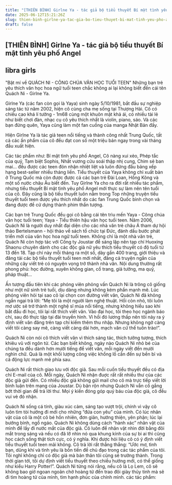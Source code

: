 ```yaml
---
title: "[THIÊN BÌNH] Girlne Ya - tác giả bộ tiểu thuyết Bí mật tình yêu phố Angel"
date: 2025-06-12T15:21:26Z
slug: thien-binh-girlne-ya-tac-gia-bo-tieu-thuyet-bi-mat-tinh-yeu-pho-angel
draft: false
---
```


## [THIÊN BÌNH] Girlne Ya - tác giả bộ tiểu thuyết Bí mật tình yêu phố Angel

## libra girls

"Bật mí về QUÁCH NI - CÔNG CHÚA VĂN HỌC TUỔI TEEN"
Những bạn trẻ yêu thích văn học hoa ngữ tuổi teen chắc không ai lại không biết đến cái tên Quách Ni - Girlne Ya.
 
Girlne Ya (các fan còn gọi là Yaya) sinh ngày 5/10/1981, bắt đầu sự nghiệp sáng tác từ năm 2002, hiện cô cùng cha mẹ sống tại Thượng Hải. Cô có chiều cao khá lí tưởng - 1m68 cùng một khuôn mặt khả ái, có nhiều tài lẻ như biết chơi đàn, nhạc cụ cô yêu thích nhất là violin, piano, sáo. Và các bạn đừng quên, Yaya cũng làm một fan cuồng của manga Nhật Bản đấy.
 
​Hiện Girlne Ya là tác giả teen nổi tiếng và thành công nhất Trung Quốc, tất cả các ấn phẩm của cô đều đạt con số một triệu bản ngay trong vài tháng đầu xuất hiện.
 
Các tác phẩm như: Bí mật tình yêu phố Angel, Cô nàng xui xẻo, Phép tắc của quỷ, Tạm biệt Sophis, Nhất vương cửu soái thập nhị cung, Chim sẻ ban mai… đều được các teen đón nhận nhiệt liệt và luôn đứng đầu bảng xếp hạng best-seller nhiều tháng liền. Tiểu thuyết của Yaya không chỉ xuất bản ở Trung Quốc mà còn được được cả các bạn trẻ Đài Loan, Hồng Kông và một số nước châu Âu biết đến. Tuy Girlne Ya cho ra đời rất nhiều tác phẩm, nhưng tiểu thuyết Bí mật tình yêu phố Angel mới thực sự làm nên tên tuổi của cô. Đây cũng là bộ tiếu thuyết luôn nằm trong Top những truyện tiểu thuyết tuổi teen được yêu thích nhất do các fan Trung Quốc bình chọn và đang được đề cử dựng thành phim thần tượng.
 
Các bạn trẻ Trung Quốc đều gọi cô bằng cái tên trìu mến Yaya - Công chúa văn học tuổi teen; Yaya - Tiểu thiên hậu văn học tuổi teen. Năm 2006, Quách Ni là người duy nhất đại diện cho các nhà văn trẻ châu Á tham dự hội thảo Bertelsmann - hội thảo về sách tổ chức tại Đức, đánh dấu bước phát triển mới của văn học hoa ngữ tuổi teen. Không chỉ là một nhà văn trẻ, Quách Ni còn hợp tác với Công ty Joustar để sáng lập nên tạp chí Huoxing Shaonu chuyên dành cho các độc giả nữ yêu thích tiểu thuyết có độ tuổi từ 13 đến 18. Tạp chí này mỗi tháng ra một số, dày gần 400 trang, giới thiệu và đăng tải các bộ tiểu thuyết tuổi teen mới nhất, đăng cả truyện ngắn của những cây viết trẻ có nguyện vọng trở thành nhà văn. Nội dung thường rất phong phú: học đường, xuyên không gian, cổ trang, giả tưởng, ma quỷ, pháp thuật... 
 
 
Ấn tượng đầu tiên khi các phóng viên phỏng vấn Quách Ni là trông cô giống như một nữ sinh trẻ tuổi, dịu dàng nhưng không kém phần mạnh mẽ. Lúc phóng viên hỏi tại sao cô lại chọn con đường viết văn, Quách Ni đã không ngần ngại trả lời: “Mẹ tôi là một người làm nghệ thuật. Hồi còn nhỏ, tôi luôn mơ ước sẽ trở thành một nghệ sĩ múa nổi tiếng, nhưng không hiểu sao khi bắt đầu đi học, tôi lại rất thích viết văn. Vào đại học, tôi theo học ngành báo chí, sau đó thực tập tại đài truyền hình. Vì hồi đó lương thấp nên tôi nảy ra ý định viết văn đăng trên tạp chí kiếm thêm thu nhập. Nhưng không ngờ càng viết tôi càng say mê, càng viết càng dài hơn, mạch văn cứ thế tuôn trào!”. 
 
Quách Ni còn nói cô thích viết văn vì thích sáng tác, thích tưởng tượng, thích khiêu vũ với ngôn từ. Các bạn biết không, ngày nào Quách Ni nhỏ bé của chúng ta đều dành hơn mười tiếng để viết văn, mỗi ngày viết đến mười nghìn chữ. Quả là một khối lượng công việc khổng lồ cần đến sự bền bỉ và cả động lực mạnh mẽ phía sau.
 
Quách Ni rất thích giao lưu với độc giả. Sau mỗi cuốn tiểu thuyết đều có địa chỉ E-mail của cô. Mỗi ngày, Quách Ni nhận đuợc rất rất nhiều thư của các độc giả gửi đến. Có nhiều độc giả không gửi mail cho cô mà trực tiếp viết lời bình luận trên mạng của Joustar. Dù bận rộn nhưng Quách Ni vẫn cố gắng bớt thời gian để trả lời thư. Mọi ý kiến đóng góp quý báu của độc giả, cô đều vui vẻ đó nhận.
 
Quách Ni sống cá tính, giàu xúc cảm, sáng tạo vượt trội, chính vì vậy cô luôn tìm tòi hướng đi mới cho những “đứa con yêu” của mình. Có lúc nhân vật của cô là một cô bé hồn nhiên, đơn giản, hướng thiện, yên phận; lúc lại bướng bỉnh, ngổ ngáo. Quách Ni không dùng cách “hành xác” nhân vật của mình để lấy đi nước mắt của độc giả. Cô luôn để nhân vật nhìn đời bằng đôi mắt trong sáng và nếu có đã lỡ nhìn nó qua khung kính của sự bi ai thì cũng học cách sống thật tích cực, có ý nghĩa.
Khi được hỏi liệu cô có ý định viết tiểu thuyết tuổi teen mãi không. Cô trả lời rất thẳng thắng: “Ước mơ, tình bạn, dũng khí và tình yêu là bốn tiền đề chủ đạo trong các tác phẩm của tôi. Tôi nghĩ không chỉ có độc giả mà bản thân tôi cũng sẽ trưởng thành. Trong thời gian tới, tôi dự định viết tiểu thuyết theo chiều hướng mới, có thể giống như kiểu Harry Potter!”.
Quách Ni từng nói rằng, nếu cô là Lọ Lem, cô sẽ không bao giờ ngoan ngoãn chờ hoàng tử đến trao đôi giày thủy tinh mà sẽ đi tìm hoàng tử của mình, tìm hạnh phúc của chính mình.
các tác phẩm: